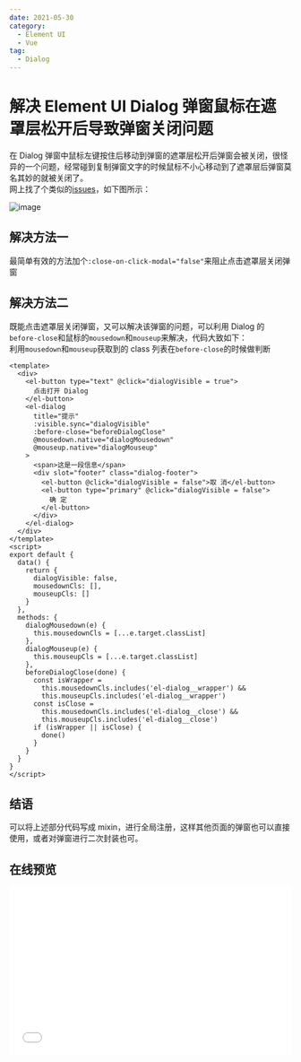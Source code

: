 ```yaml
---
date: 2021-05-30
category:
  - Element UI
  - Vue
tag:
  - Dialog
---
```


# 解决 Element UI Dialog 弹窗鼠标在遮罩层松开后导致弹窗关闭问题

在 Dialog 弹窗中鼠标左键按住后移动到弹窗的遮罩层松开后弹窗会被关闭，很怪异的一个问题，经常碰到复制弹窗文字的时候鼠标不小心移动到了遮罩层后弹窗莫名其妙的就被关闭了。  
网上找了个类似的[issues](https://github.com/ElemeFE/element/issues/15000)，如下图所示：

<!-- more -->

![image](https://image.liubing.me/2021/05/30/20813bc7e4aa5.gif)

## 解决方法一

最简单有效的方法加个`:close-on-click-modal="false"`来阻止点击遮罩层关闭弹窗

## 解决方法二

既能点击遮罩层关闭弹窗，又可以解决该弹窗的问题，可以利用 Dialog 的`before-close`和鼠标的`mousedown`和`mouseup`来解决，代码大致如下：  
利用`mousedown`和`mouseup`获取到的 class 列表在`before-close`的时候做判断

```vue
<template>
  <div>
    <el-button type="text" @click="dialogVisible = true">
      点击打开 Dialog
    </el-button>
    <el-dialog
      title="提示"
      :visible.sync="dialogVisible"
      :before-close="beforeDialogClose"
      @mousedown.native="dialogMousedown"
      @mouseup.native="dialogMouseup"
    >
      <span>这是一段信息</span>
      <div slot="footer" class="dialog-footer">
        <el-button @click="dialogVisible = false">取 消</el-button>
        <el-button type="primary" @click="dialogVisible = false">
          确 定
        </el-button>
      </div>
    </el-dialog>
  </div>
</template>
<script>
export default {
  data() {
    return {
      dialogVisible: false,
      mousedownCls: [],
      mouseupCls: []
    }
  },
  methods: {
    dialogMousedown(e) {
      this.mousedownCls = [...e.target.classList]
    },
    dialogMouseup(e) {
      this.mouseupCls = [...e.target.classList]
    },
    beforeDialogClose(done) {
      const isWrapper =
        this.mousedownCls.includes('el-dialog__wrapper') &&
        this.mouseupCls.includes('el-dialog__wrapper')
      const isClose =
        this.mousedownCls.includes('el-dialog__close') &&
        this.mouseupCls.includes('el-dialog__close')
      if (isWrapper || isClose) {
        done()
      }
    }
  }
}
</script>
```

## 结语

可以将上述部分代码写成 mixin，进行全局注册，这样其他页面的弹窗也可以直接使用，或者对弹窗进行二次封装也可。

## 在线预览

<iframe width="100%" height="300" src="//jsrun.net/NZVKp/embedded/all/light" allowfullscreen="allowfullscreen" frameborder="0"></iframe>
